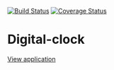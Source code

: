 [![Build Status](https://travis-ci.com/turkaytunc/digital-clock.svg?branch=main)](https://travis-ci.com/turkaytunc/digital-clock)
[![Coverage Status](https://coveralls.io/repos/github/turkaytunc/digital-clock/badge.svg)](https://coveralls.io/github/turkaytunc/digital-clock)

# Digital-clock

[View application](https://turkaytunc.github.io/digital-clock/)
